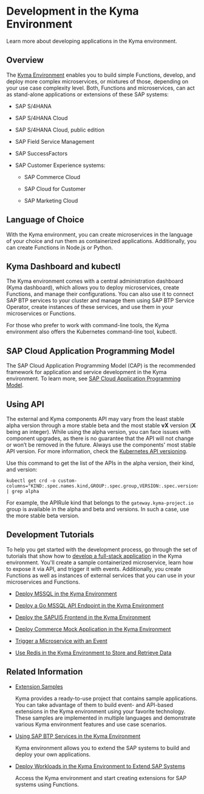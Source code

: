 <!-- loio606ec610ee4746c09d5d2bef5a85a124 -->

# Development in the Kyma Environment

Learn more about developing applications in the Kyma environment.



<a name="loio606ec610ee4746c09d5d2bef5a85a124__section_ygx_pgb_g4b"/>

## Overview

The [Kyma Environment](../10-concepts/kyma-environment-468c2f3.md) enables you to build simple Functions, develop, and deploy more complex microservices, or mixtures of those, depending on your use case complexity level. Both, Functions and microservices, can act as stand-alone applications or extensions of these SAP systems:

-   SAP S/4HANA

-   SAP S/4HANA Cloud

-   SAP S/4HANA Cloud, public edition

-   SAP Field Service Management

-   SAP SuccessFactors

-   SAP Customer Experience systems:

    -   SAP Commerce Cloud

    -   SAP Cloud for Customer

    -   SAP Marketing Cloud





<a name="loio606ec610ee4746c09d5d2bef5a85a124__section_och_bhb_g4b"/>

## Language of Choice

With the Kyma environment, you can create microservices in the language of your choice and run them as containerized applications. Additionally, you can create Functions in Node.js or Python.



<a name="loio606ec610ee4746c09d5d2bef5a85a124__section_q5j_fhb_g4b"/>

## Kyma Dashboard and kubectl

The Kyma environment comes with a central administration dashboard \(Kyma dashboard\), which allows you to deploy microservices, create Functions, and manage their configurations. You can also use it to connect SAP BTP services to your cluster and manage them using SAP BTP Service Operator, create instances of these services, and use them in your microservices or Functions.

For those who prefer to work with command-line tools, the Kyma environment also offers the Kubernetes command-line tool, kubectl.



<a name="loio606ec610ee4746c09d5d2bef5a85a124__section_nhd_xcy_bzb"/>

## SAP Cloud Application Programming Model

The SAP Cloud Application Programming Model \(CAP\) is the recommended framework for application and service development in the Kyma environment. To learn more, see [SAP Cloud Application Programming Model](../10-concepts/sap-cloud-application-programming-model-042061d.md).



<a name="loio606ec610ee4746c09d5d2bef5a85a124__section_zm5_4pl_qxb"/>

## Using API

The external and Kyma components API may vary from the least stable alpha version through a more stable beta and the most stable **vX** version \(**X** being an integer\). While using the alpha version, you can face issues with component upgrades, as there is no guarantee that the API will not change or won’t be removed in the future. Always use the components' most stable API version. For more information, check the [Kubernetes API versioning](https://kubernetes.io/docs/reference/using-api/#api-versioning).

Use this command to get the list of the APIs in the alpha version, their kind, and version:

```
kubectl get crd -o custom-columns="KIND:.spec.names.kind,GROUP:.spec.group,VERSION:.spec.versions[*].name" | grep alpha
```

For example, the APIRule kind that belongs to the `gateway.kyma-project.io` group is available in the alpha and beta and versions. In such a case, use the more stable beta version.



<a name="loio606ec610ee4746c09d5d2bef5a85a124__section_bwt_jhb_g4b"/>

## Development Tutorials

To help you get started with the development process, go through the set of tutorials that show how to [develop a full-stack application](https://developers.sap.com/mission.cp-kyma-full-stack.html) in the Kyma environment. You'll create a sample containerized microservice, learn how to expose it via API, and trigger it with events. Additionally, you create Functions as well as instances of external services that you can use in your microservices and Functions.

-   [Deploy MSSQL in the Kyma Environment](https://developers.sap.com/tutorials/cp-kyma-mssql-deployment.html)

-   [Deploy a Go MSSQL API Endpoint in the Kyma Environment](https://developers.sap.com/tutorials/cp-kyma-api-mssql-golang.html)

-   [Deploy the SAPUI5 Frontend in the Kyma Environment](https://developers.sap.com/tutorials/cp-kyma-frontend-ui5-mssql.html)

-   [Deploy Commerce Mock Application in the Kyma Environment](https://developers.sap.com/tutorials/cp-kyma-mocks.html)

-   [Trigger a Microservice with an Event](https://developers.sap.com/tutorials/cp-kyma-microservice-trigger.html)

-   [Use Redis in the Kyma Environment to Store and Retrieve Data](https://developers.sap.com/tutorials/cp-kyma-redis-function.html)




<a name="loio606ec610ee4746c09d5d2bef5a85a124__section_rxn_1jb_g4b"/>

## Related Information

-   [Extension Samples](https://github.com/SAP-samples/kyma-runtime-extension-samples)

    Kyma provides a ready-to-use project that contains sample applications. You can take advantage of them to build event- and API-based extensions in the Kyma environment using your favorite technology. These samples are implemented in multiple languages and demonstrate various Kyma environment features and use case scenarios.

-   [Using SAP BTP Services in the Kyma Environment](using-sap-btp-services-in-the-kyma-environment-ea4dd81.md#loioea4dd81e49254dd482d32e3c20f4477a)

    Kyma environment allows you to extend the SAP systems to build and deploy your own applications.

-   [Deploy Workloads in the Kyma Environment to Extend SAP Systems](deploy-workloads-in-the-kyma-environment-to-extend-sap-systems-fe4ba5b.md)

    Access the Kyma environment and start creating extensions for SAP systems using Functions.


